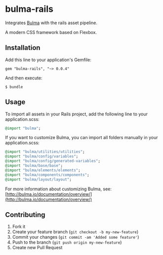 # bulma-rails

Integrates [Bulma](http://bulma.io/) with the rails asset pipeline.

A modern CSS framework based on Flexbox.

## Installation

Add this line to your application's Gemfile:

    gem "bulma-rails", "~> 0.0.4"

And then execute:

    $ bundle

## Usage

To import all assets in your Rails project, add the following line to your application.scss:
``` ruby
@import "bulma";
```

If you want to customize Bulma, you can import all folders manually in your application.scss:

``` ruby
@import "bulma/utilities/utilities";
@import "bulma/config/variables";
@import "bulma/config/generated-variables";
@import "bulma/base/base";
@import "bulma/elements/elements";
@import "bulma/components/components";
@import "bulma/layout/layout";
```

For more information about customizing Bulma, see: [http://bulma.io/documentation/overview/](http://bulma.io/documentation/overview/)

## Contributing

1. Fork it
2. Create your feature branch (`git checkout -b my-new-feature`)
3. Commit your changes (`git commit -am 'Added some feature'`)
4. Push to the branch (`git push origin my-new-feature`)
5. Create new Pull Request
